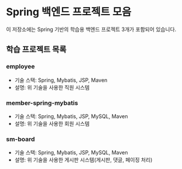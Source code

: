 # Spring 백엔드 프로젝트 모음

이 저장소에는 Spring 기반의 학습용 백엔드 프로젝트 3개가 포함되어 있습니다.

## 학습 프로젝트 목록

### employee

-   기술 스택: Spring, Mybatis, JSP, Maven
-   설명: 위 기술을 사용한 직원 시스템

### member-spring-mybatis

-   기술 스택: Spring, Mybatis, JSP, MySQL, Maven
-   설명: 위 기술을 사용한 회원 시스템

### sm-board

-   기술 스택: Spring, Mybatis, JSP, MySQL, Maven
-   설명: 위 기술을 사용한 게시판 시스템(게시판, 댓글, 페이징 처리)

